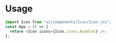 # Usage

```javascript
import Icon from "ui/components/Icon/Icon.jsx";
const App = () => {
  return <Icon icons={Icon.icons.Bundles} />;
};
```
